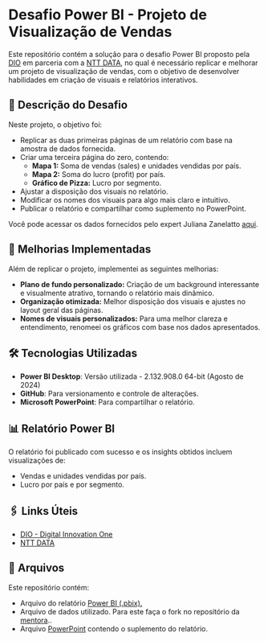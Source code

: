 # Desafio Power BI - Projeto de Visualização de Vendas

Este repositório contém a solução para o desafio Power BI proposto pela [DIO](https://www.linkedin.com/school/dio-makethechange/) em parceria com a [NTT DATA](https://www.nttdata.com/global/en/), no qual é necessário replicar e melhorar um projeto de visualização de vendas, com o objetivo de desenvolver habilidades em criação de visuais e relatórios interativos.

## 📝 Descrição do Desafio

Neste projeto, o objetivo foi:

- Replicar as duas primeiras páginas de um relatório com base na amostra de dados fornecida.
- Criar uma terceira página do zero, contendo:
  - **Mapa 1:** Soma de vendas (sales) e unidades vendidas por país.
  - **Mapa 2:** Soma do lucro (profit) por país.
  - **Gráfico de Pizza:** Lucro por segmento.
- Ajustar a disposição dos visuais no relatório.
- Modificar os nomes dos visuais para algo mais claro e intuitivo.
- Publicar o relatório e compartilhar como suplemento no PowerPoint.

Você pode acessar os dados fornecidos pelo expert Juliana Zanelatto [aqui](https://github.com/julianazanelatto/power_bi_analyst).

## 🌟 Melhorias Implementadas

Além de replicar o projeto, implementei as seguintes melhorias:

- **Plano de fundo personalizado:** Criação de um background interessante e visualmente atrativo, tornando o relatório mais dinâmico.
- **Organização otimizada:** Melhor disposição dos visuais e ajustes no layout geral das páginas.
- **Nomes de visuais personalizados:** Para uma melhor clareza e entendimento, renomeei os gráficos com base nos dados apresentados.

## 🛠️ Tecnologias Utilizadas

- **Power BI Desktop**: Versão utilizada - 2.132.908.0 64-bit (Agosto de 2024)
- **GitHub**: Para versionamento e controle de alterações.
- **Microsoft PowerPoint**: Para compartilhar o relatório.

## 📊 Relatório Power BI

O relatório foi publicado com sucesso e os insights obtidos incluem visualizações de:

- Vendas e unidades vendidas por país.
- Lucro por país e por segmento.

## 🖇️ Links Úteis

- [DIO - Digital Innovation One](https://www.linkedin.com/school/dio-makethechange/)
- [NTT DATA](https://www.nttdata.com/global/en/)
## 📂 Arquivos

Este repositório contém:

- Arquivo do relatório [Power BI (.pbix).](https://app.powerbi.com/links/UzMcdynnuZ?ctid=8e123a37-3744-4839-b542-42a08d32388b&pbi_source=linkShare)
- Arquivo de dados utilizado. Para este faça o fork no repositório da [mentora](https://github.com/julianazanelatto/power_bi_analyst)..
- Arquivo [PowerPoint](https://1drv.ms/p/s!AkKz47HVQhG2k7YbjMWq60mwnUpxhw?e=eQ2ji6) contendo o suplemento do relatório.
